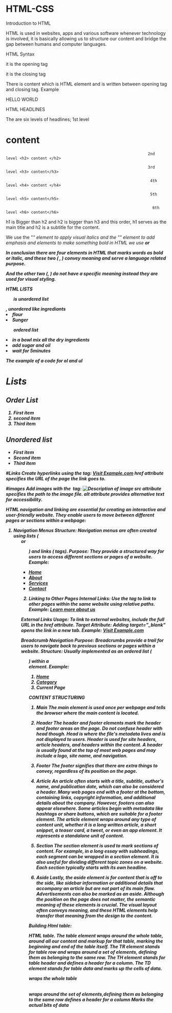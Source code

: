 # HTML-CSS
Introduction to HTML 

HTML is used in websites, apps and various software whenever technology is involved, it is basically allowing us to structure our content and bridge the gap between humans and computer languages. 

HTML Syntax  

<p> it is the opening tag 

</p> it is the closing tag 

There is content which is HTML element and is written between opening tag and closing tag. Example <p> HELLO WORLD </p> 

HTML HEADLINES 

The are six levels of headlines; 1st level <h1> content </h1> 

                                                                  2nd level <h2> content </h2> 

                                                                  3rd level <h3> content</h3> 

                                                                   4th level <h4> content </h4> 

                                                                   5th level <h5> content</h5> 

                                                                    6th level <h6> content</h6> 

h1 is Bigger than h2 and h2 is bigger than h3 and this order, h1 serves as the main title and h2 is a subtitle for the content. 

 We use the "<i>" element to apply visual italics and the "<em>" element to add emphasis and elements to make something bold in HTML we use <strong> or <b> 

In conclusion there are four elements in HTML that marks words as bold or italic, and these two (<em> , <strong>) convey meaning and serve a language related purpose. 

And the other two (<i>, <b>) do not have a specific meaning instead they are used for visual styling. 

HTML LISTS 

<ul> is unordered list </ul>, unordered like ingrediants 

<li>flour</li> 

<li>Sunger</li> 

<ol> ordered list </ol>  

<li>in a bowl mix all the dry ingredients</li> 

<li>add sugar and oil</li> 

<li>wait for 5minutes</li> 

The example of a code for ol and ul 
<!DOCTYPE html>
<html lang="en">
<head>
    <meta charset="UTF-8">
    <meta name="viewport" content="width=device-width, initial-scale=1.0">
    <title>Lists</title>
</head>
<body>
    <h1>Lists</h1>
    <h2>Order List</h2>
    <ol>
        <li>First item</li>
        <li>second item</li>
        <li>Third item</li>
    </ol>
    <h2>Unordered list</h2>
    <ul>
        <li>First item</li>
        <li>Second item</li>
        <li>Third item</li>
    </ul>
</body>
</html>

#Links
Create hyperlinks using the <a> tag:
<a href="https://www.example.com">Visit Example.com</a>
href attribute specifies the URL of the page the link goes to.

#images
Add images with the <img> tag:
<img src="image.jpg" alt="Description of image">
src attribute specifies the path to the image file.
alt attribute provides alternative text for accessibility.

HTML navigation and linking are essential for creating an interactive and user-friendly website. They enable users to move between different pages or sections within a webpage:
1. Navigation Menus
Structure: Navigation menus are often created using lists (<ul> or <ol>) and links (<a> tags).
Purpose: They provide a structured way for users to access different sections or pages of a website.
Example:
<nav>
    <ul>
        <li><a href="index.html">Home</a></li>
        <li><a href="about.html">About</a></li>
        <li><a href="services.html">Services</a></li>
        <li><a href="contact.html">Contact</a></li>
    </ul>
</nav>

2. Linking to Other Pages
Internal Links: Use the <a> tag to link to other pages within the same website using relative paths.
Example:
<a href="about.html">Learn more about us</a>

External Links
Usage: To link to external websites, include the full URL in the href attribute.
Target Attribute: Adding target="_blank" opens the link in a new tab.
Example:
<a href="https://www.example.com" target="_blank">Visit Example.com</a>

 Breadcrumb Navigation
Purpose: Breadcrumbs provide a trail for users to navigate back to previous sections or pages within a website.
Structure: Usually implemented as an ordered list (<ol>) within a <nav> element.
Example:
<nav aria-label="breadcrumb">
  <ol class="breadcrumb">
    <li class="breadcrumb-item"><a href="index.html">Home</a></li>
    <li class="breadcrumb-item"><a href="category.html">Category</a></li>
    <li class="breadcrumb-item active" aria-current="page">Current Page</li>
  </ol>
</n>

CONTENT STRUCTURING

1. Main
The main element is used once per webpage and tells the browser where the main content is located.

2. Header
The header and footer elements mark the header and footer areas on the page. Do not confuse header with head though. Head is where the file's metadata lives and is not displayed to users. Header is used for site headers, article headers, and headers within the content. A header is usually found at the top of most web pages and may include a logo, site name, and navigation.

3. Footer
The footer signifies that there are extra things to convey, regardless of its position on the page.

4. Article
An article often starts with a title, subtitle, author's name, and publication date, which can also be considered a header. Many web pages end with a footer at the bottom, containing links, copyright information, and additional details about the company. However, footers can also appear elsewhere. Some articles begin with metadata like hashtags or share buttons, which are suitable for a footer element. The article element wraps around any type of content unit, whether it is a long written article, a short snippet, a teaser card, a tweet, or even an app element. It represents a standalone unit of content.

5. Section
The section element is used to mark sections of content. For example, in a long essay with subheadings, each segment can be wrapped in a section element. It is also useful for dividing different topic zones on a website. Each section typically starts with its own headline.

6. Aside
Lastly, the aside element is for content that is off to the side, like sidebar information or additional details that accompany an article but are not part of its main flow. Advertisements can also be marked as an aside. Although the position on the page does not matter, the semantic meaning of these elements is crucial. The visual layout often conveys meaning, and these HTML elements help transfer that meaning from the design to the content.

Building Html table:

 HTML table. The table element wraps around the whole table, around all our content and markup for that table, marking the beginning and end of the table itself. The TR element stands for table row and wraps around a set of elements, defining them as belonging to the same row. The TH element stands for table header and defines a header for a column. The TD element stands for table data and marks up the cells of data. 


<table>wraps the whole table</table>
<tr>wraps around the set of elements,defining them as belonging to the same row</tr>
<th>defines a header for a column</th>
<td>Marks the actual bits of data</td>






 
